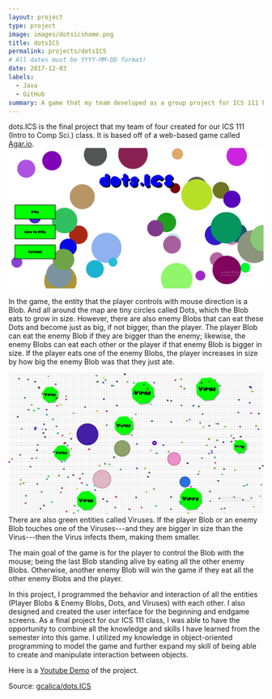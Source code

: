 ```yaml
---
layout: project
type: project
image: images/dotsicshome.png
title: dotsICS
permalink: projects/dotsICS
# All dates must be YYYY-MM-DD format!
date: 2017-12-03
labels:
  - Java
  - GitHub
summary: A game that my team developed as a group project for ICS 111 based off of a popular web-based game called Agar.io
---
```


dots.ICS is the final project that my team of four created for our ICS 111 (Intro to Comp Sci.) class. It is based off of a web-based game called [Agar.io](http://agar.io/).
<img class="ui large centered rounded image" src="../images/dotsicsmenu.png">

In the game, the entity that the player controls with mouse direction is a Blob. And all around the map are tiny circles called Dots, which the Blob eats to grow in size. However, there are also enemy Blobs that can eat these Dots and become just as big, if not bigger, than the player. The player Blob can eat the enemy Blob if they are bigger than the enemy; likewise, the enemy Blobs can eat each other or the player if that enemy Blob is bigger in size. If the player eats one of the enemy Blobs, the player increases in size by how big the enemy Blob was that they just ate. 

<img class="ui medium right floated rounded image" src="../images/dotsicsgame.png">
There are also green entities called Viruses. If the player Blob or an enemy Blob touches one of the Viruses---and they are bigger in size than the Virus---then the Virus infects them, making them smaller.

The main goal of the game is for the player to control the Blob with the mouse; being the last Blob standing alive by eating all the other enemy Blobs. Otherwise, another enemy Blob will win the game if they eat all the other enemy Blobs and the player. 

In this project, I programmed the behavior and interaction of all the entities (Player Blobs & Enemy Blobs, Dots, and Viruses) with each other. I also designed and created the user interface for the beginning and endgame screens. As a final project for our ICS 111 class, I was able to have the opportunity to combine all the knowledge and skills I have learned from the semester into this game. I utilized my knowledge in object-oriented programming to model the game and further expand my skill of being able to create and manipulate interaction between objects. 
 
Here is a [Youtube Demo](https://youtu.be/7lx8PrkpHqQ) of the project.

Source: <a href="https://github.com/gcalica/dots.ICS"><i class="large github icon"></i>gcalica/dots.ICS</a>
